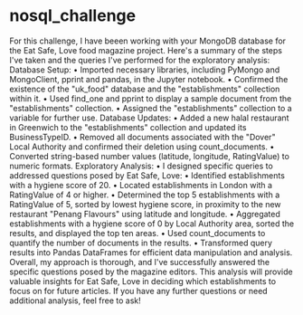 # nosql_challenge
For this challenge, I have beeen working with your MongoDB database for the Eat Safe, Love food magazine project. Here's a summary of the steps I've taken and the queries I've performed for the exploratory analysis:
Database Setup:
•	Imported necessary libraries, including PyMongo and MongoClient, pprint and pandas, in the Jupyter notebook.
•	Confirmed the existence of the "uk_food" database and the "establishments" collection within it.
•	Used find_one and pprint to display a sample document from the "establishments" collection.
•	Assigned the "establishments" collection to a variable for further use.
Database Updates:
•	Added a new halal restaurant in Greenwich to the "establishments" collection and updated its BusinessTypeID.
•	Removed all documents associated with the "Dover" Local Authority and confirmed their deletion using count_documents.
•	Converted string-based number values (latitude, longitude, RatingValue) to numeric formats.
Exploratory Analysis:
•	I designed specific queries to addressed questions posed by Eat Safe, Love:
•	Identified establishments with a hygiene score of 20.
•	Located establishments in London with a RatingValue of 4 or higher.
•	Determined the top 5 establishments with a RatingValue of 5, sorted by lowest hygiene score, in proximity to the new restaurant "Penang Flavours" using latitude and longitude.
•	Aggregated establishments with a hygiene score of 0 by Local Authority area, sorted the results, and displayed the top ten areas.
•	Used count_documents to quantify the number of documents in the results.
•	Transformed query results into Pandas DataFrames for efficient data manipulation and analysis.
Overall, my approach is thorough, and I've successfully answered the specific questions posed by the magazine editors. This analysis will provide valuable insights for Eat Safe, Love in deciding which establishments to focus on for future articles. If you have any further questions or need additional analysis, feel free to ask!
